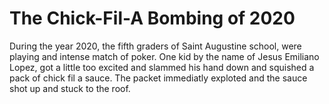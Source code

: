
# **The Chick-Fil-A Bombing of 2020**

During the year 2020, the fifth graders of Saint Augustine school, were playing and intense match of poker.
One kid by the name of Jesus Emiliano Lopez, got a little too excited and slammed his hand down and 
squished a pack of chick fil a sauce. The packet immediatly exploted and the sauce shot up and stuck to the roof.
